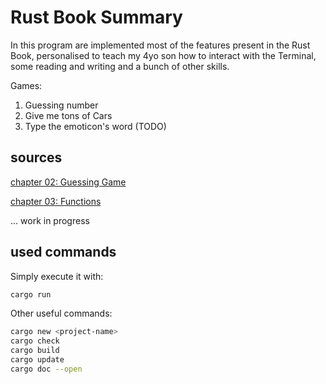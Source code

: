# Rust Book Summary

In this program are implemented most of the features present in the Rust Book,
personalised to teach my 4yo son how to interact with the Terminal, some reading and writing and a bunch of other skills.

Games:

1. Guessing number
2. Give me tons of Cars
3. Type the emoticon's word (TODO)

## sources

[chapter 02: Guessing Game](https://rust-book.cs.brown.edu/ch02-00-guessing-game-tutorial.html)

[chapter 03: Functions](https://rust-book.cs.brown.edu/ch03-03-how-functions-work.html)

... work in progress

## used commands

Simply execute it with:

```bash
cargo run
```

Other useful commands:

```bash
cargo new <project-name>
cargo check
cargo build
cargo update
cargo doc --open
```
